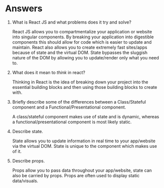 # Answers

1.  What is React JS and what problems does it try and solve?

    React JS allows you to compartmentalize your application or website into singular components. By breaking your application into digestible components this should allow for code which is easier to update and maintain. React also allows you to create extremely fast sites/apps because of state and the virtual DOM. State bypasses the sluggish nature of the DOM by allowing you to update/render only what you need to.

2.  What does it mean to _think_ in react?

    Thinking in React is the idea of breaking down your project into the essential building blocks and then using those building blocks to create with.

3.  Briefly describe some of the differences between a Class/Stateful component and a Functional/Presentational component.

    A class/stateful component makes use of state and is dynamic, whereas a functional/presentational component is most likely static.

4.  Describe state.

    State allows you to update information in real time to your app/website via the virtual DOM. State is unique to the component which makes use of it.

5.  Describe props.

    Props allow you to pass data throughout your app/website, state can also be carried by props. Props are often used to display static data/visuals.